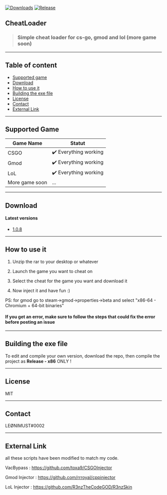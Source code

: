 [![Downloads](https://img.shields.io/github/downloads/LeonimusTTV/CheatLoader/total?color=%2303fc0f&logo=github&logoColor=%23fff&style=for-the-badge)](https://github.com/LeonimusTTV/CheatLoader/releases)
[![Release](https://img.shields.io/github/v/release/LeonimusTTV/CheatLoader?color=%2342aaf5&logo=github&logoColor=%23fff&style=for-the-badge)](https://github.com/LeonimusTTV/CheatLoader/releases)

## CheatLoader
> ### Simple cheat loader for cs-go, gmod and lol (more game soon)

---
## Table of content

- [Supported game](https://github.com/LeonimusTTV/CheatLoader#Supported-game)
- [Download](https://github.com/LeonimusTTV/CheatLoader#Download)
- [How to use it](https://github.com/LeonimusTTV/CheatLoader#How-to-use-it)
- [Building the exe file](https://github.com/LeonimusTTV/CheatLoader#Building-the-exe-file)
- [License](https://github.com/LeonimusTTV/CheatLoader#License)
- [Contact](https://github.com/LeonimusTTV/CheatLoader#Contact)
- [External Link](https://github.com/LeonimusTTV/CheatLoader#External-Link)

---

## Supported Game

| Game Name | Statut  |
| ---- | ---- |
| CSGO |   :heavy_check_mark: Everything working |
| Gmod |  :heavy_check_mark: Everything working |
| LoL | :heavy_check_mark: Everything working |
| More game soon | ... |

---

## Download

#### Latest versions

- [1.0.8](https://github.com/LeonimusTTV/CheatLoader/releases/tag/V1.0.8)

---

## How to use it

1. Unzip the rar to your desktop or whatever

2. Launch the game you want to cheat on

3. Select the cheat for the game you want and download it

4. Now inject it and have fun :) 

PS: for gmod go to steam->gmod->properties->beta and select "x86-64 - Chromium + 64-bit binaries"

#### If you get an error, make sure to follow the steps that could fix the error before posting an issue

---

## Building the exe file

To edit and compile your own version, download the repo, then compile the project as **Release - x86** ONLY !

---

## License

MIT

---

## Contact

LEØNIMUST#0002

---

## External Link
all these scripts have been modified to match my code.

VacBypass : https://github.com/toxa9/CSGOInjector

Gmod Injector : https://github.com/rrroyal/cppinjector

LoL Injector : https://github.com/R3nzTheCodeGOD/R3nzSkin

